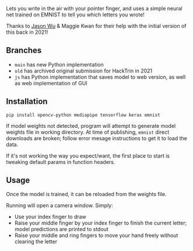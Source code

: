 Lets you write in the air with your pointer finger, and uses a simple neural net trained on EMNIST to tell you which letters you wrote!

Thanks to [Jason Wu](https://github.com/abstractlegwear) & Maggie Kwan for their help with the initial version of this back in 2021!

## Branches
- `main` has new Python implementation
- `old` has archived original submission for HackTrin in 2021
- `js` has Python implementation that saves model to web version, as well as web implementation of GUI

## Installation
`pip install opencv-python mediapipe tensorflow keras emnist`

If model weights not detected, program will attempt to generate model weights file in working directory. At time of publishing, `emnist` direct downloads are broken; follow error mesage instructions to get it to load the data.

If it's not working the way you expect/want, the first place to start is tweaking default params in function headers.

## Usage
Once the model is trained, it can be reloaded from the weights file.

Running will open a camera window. Simply:
- Use your index finger to draw
- Raise your middle finger by your index finger to finish the current letter; model predictions are printed to stdout
- Raise your middle and ring fingers to move your hand freely without clearing the letter

